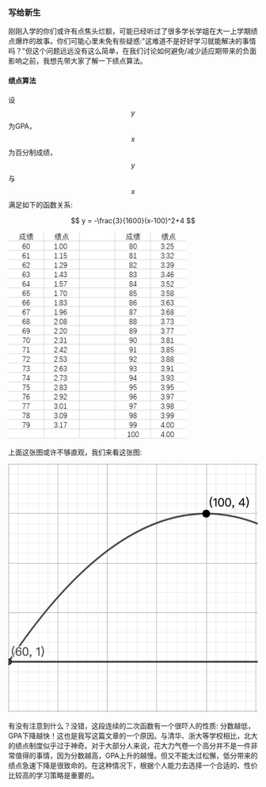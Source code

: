 ### 写给新生

刚刚入学的你们或许有点焦头烂额，可能已经听过了很多学长学姐在大一上学期绩点爆炸的故事。你们可能心里未免有些疑惑:"这难道不是好好学习就能解决的事情吗？"但这个问题远远没有这么简单，在我们讨论如何避免/减少适应期带来的负面影响之前，我想先带大家了解一下绩点算法。

#### 绩点算法

设$$y$$为GPA，$$x$$为百分制成绩，$$y$$与$$x$$满足如下的函数关系:

$$
y = -\frac{3}{1600}(x-100)^2+4
$$

![gpa sheet](static/gpa_sheet.png)

上面这张图或许不够直观，我们来看这张图:

![gpa image](static/gpa_image.png)

有没有注意到什么？没错，这段连续的二次函数有一个很吓人的性质: 分数越低，GPA下降越快！这也是我写这篇文章的一个原因。与清华、浙大等学校相比，北大的绩点制度似乎过于神奇。对于大部分人来说，花大力气卷一个高分并不是一件非常值得的事情，因为分数越高，GPA上升的越慢。但又不能太过松懈，低分带来的绩点急速下降是很致命的。在这种情况下，根据个人能力去选择一个合适的、性价比较高的学习策略是重要的。

